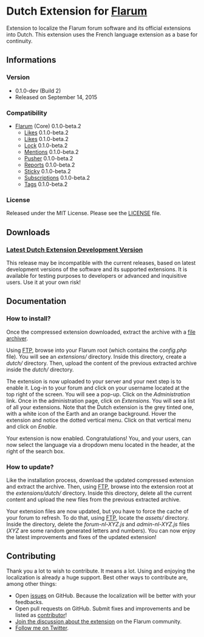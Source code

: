 # Dutch Extension for [Flarum](http://flarum.org/)

Extension to localize the Flarum forum software and its official extensions into Dutch.
This extension uses the French language extension as a base for continuity.

## Informations

### Version

- 0.1.0-dev (Build 2)
- Released on September 14, 2015

### Compatibility

- [Flarum](https://github.com/flarum/core) (Core) 0.1.0-beta.2
	- [Likes](https://github.com/flarum/flags) 0.1.0-beta.2
	- [Likes](https://github.com/flarum/likes) 0.1.0-beta.2
	- [Lock](https://github.com/flarum/lock) 0.1.0-beta.2
	- [Mentions](https://github.com/flarum/mentions) 0.1.0-beta.2
	- [Pusher](https://github.com/flarum/pusher) 0.1.0-beta.2
	- [Reports](https://github.com/flarum/reports) 0.1.0-beta.2
	- [Sticky](https://github.com/flarum/sticky) 0.1.0-beta.2
	- [Subscriptions](https://github.com/flarum/subscriptions) 0.1.0-beta.2
	- [Tags](https://github.com/flarum/tags) 0.1.0-beta.2

### License

Released under the MIT License. Please see the [LICENSE](https://github.com/rodymol123/Flarum-nl-NL/blob/master/LICENSE) file.

## Downloads

### [Latest Dutch Extension Development Version](https://github.com/rodymol123/Flarum-nl-NL/archive/master.zip)

This release may be incompatible with the current releases, based on latest development versions of the software and its supported extensions. It is available for testing purposes to developers or advanced and inquisitive users. Use it at your own risk!

## Documentation

### How to install?

Once the compressed extension downloaded, extract the archive with a [file archiver](https://en.wikipedia.org/wiki/Comparison_of_file_archivers).

Using [FTP](http://en.wikipedia.org/wiki/File_Transfer_Protocol), browse into your Flarum root (which contains the *config.php* file). You will see an *extensions/* directory. Inside this directory, create a *dutch/* directory. Then, upload the content of the previous extracted archive inside the *dutch/* directory.

The extension is now uploaded to your server and your next step is to enable it. Log-in to your forum and click on your username located at the top right of the screen. You will see a pop-up. Click on the *Administration* link. Once in the administration page, click on *Extensions*. You will see a list of all your extensions. Note that the Dutch extension is the grey tinted one, with a white icon of the Earth and an orange background. Hover the extension and notice the dotted vertical menu. Click on that vertical menu and click on *Enable*.

Your extension is now enabled. Congratulations! You, and your users, can now select the language via a dropdown menu located in the header, at the right of the search box.

### How to update?

Like the installation process, download the updated compressed extension and extract the archive. Then, using [FTP](http://en.wikipedia.org/wiki/File_Transfer_Protocol), browse into the extension root at the *extensions/dutch/* directory. Inside this directory, delete all the current content and upload the new files from the previous extracted archive.

Your extension files are now updated, but you have to force the cache of your forum to refresh. To do that, using [FTP](http://en.wikipedia.org/wiki/File_Transfer_Protocol), locate the *assets/* directory. Inside the directory, delete the *forum-nl-XYZ.js* and *admin-nl-XYZ.js* files (*XYZ* are some random generated letters and numbers). You can now enjoy the latest improvements and fixes of the updated extension!

## Contributing

Thank you a lot to wish to contribute. It means a lot. Using and enjoying the localization is already a huge support. Best other ways to contribute are, among other things:

- Open [issues](https://github.com/rodymol123/Flarum-nl-NL/issues) on GitHub. Because the localization will be better with your feedbacks.
- Open pull requests on GitHub. Submit fixes and improvements and be listed as [contributor](https://github.com/rodymol123/Flarum-nl-NL/graphs/contributors)!
- [Join the discussion about the extension](http://discuss.flarum.org/d/758-dutch-translation) on the Flarum community.
- [Follow me on Twitter](https://twitter.com/rodymol123).
